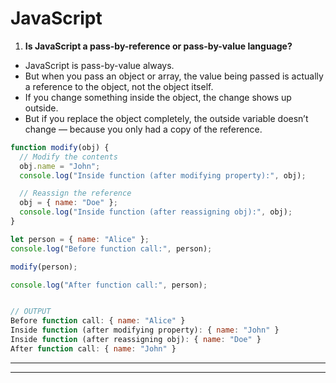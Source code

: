 # JavaScript 


1. **Is JavaScript a pass-by-reference or pass-by-value language?**
- JavaScript is pass-by-value always.
- But when you pass an object or array, the value being passed is actually a reference to the object, not the object itself.
- If you change something inside the object, the change shows up outside.
- But if you replace the object completely, the outside variable doesn’t change — because you only had a copy of the reference.

```JavaScript
function modify(obj) {
  // Modify the contents
  obj.name = "John";  
  console.log("Inside function (after modifying property):", obj);

  // Reassign the reference
  obj = { name: "Doe" };  
  console.log("Inside function (after reassigning obj):", obj);
}

let person = { name: "Alice" };
console.log("Before function call:", person);

modify(person);

console.log("After function call:", person);


// OUTPUT
Before function call: { name: "Alice" }
Inside function (after modifying property): { name: "John" }
Inside function (after reassigning obj): { name: "Doe" }
After function call: { name: "John" }

```

-------------------------------------------------------------------
-------------------------------------------------------------------



